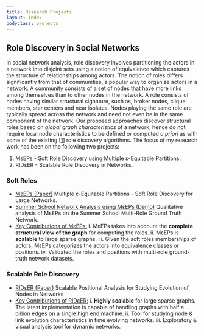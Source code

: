 ```yaml
---
title: Research Projects
layout: index
bodyclass: projects
---
```


Role Discovery in Social Networks
---------------------------------
In social network analysis, role discovery involves partitioning the actors in a network into disjoint sets using a notion of equivalence which captures the structure of relationships among actors. The notion of roles differs significantly from that of communities, a popular way to organize actors in a network. A community consists of a set of nodes that have more links among themselves than to other nodes in the network. A role consists of nodes having similar structural signature, such as, broker nodes, clique members, star centers and near isolates. Nodes playing the same role are typically spread across the network and need not even be in the same component of the network. Our proposed approaches discover structural roles based on <i>global graph characteristics</i> of a network, hence do not require local node characteristics to be defined or computed <i>a priori</i> as with some of the existing \[[1]\] role discovery algorithms.
 The focus of my research work has been on the following two projects:

1. M&epsilon;EPs - Soft Role Discovery using Multiple &epsilon;-Equitable Partitions.
2. RID&epsilon;ER - Scalable Role Discovery in Networks.


### Soft Roles

* [M&epsilon;EPs (Paper)](https://www.dropbox.com/s/mw590lpgre5bxiq/meeps.pdf?dl=0) <span>Multiple &epsilon;-Equitable Partitions - Soft Role Discovery for Large Networks.</span>
* [Summer School Network Analysis using M&epsilon;EPs (Demo)](http://randomsurfer.in/summer.html) <span>Qualitative analysis of M&epsilon;EPs on the Summer School Multi-Role Ground Truth Network.</span>
* [Key Contributions of M&epsilon;EPs:]() <span>i. M&epsilon;EPs takes into account the <b>complete structural view of the graph</b> for computing the roles.</span> <span>ii. M&epsilon;EPs is <b>scalable</b> to large sparse graphs.</span> <span>iii. Given the soft roles memberships of actors, M&epsilon;EPs categorizes the actors into equivalence classes or positions.</span> <span>iv. Validated the roles and positions with multi-role ground-truth network datasets.</span>

### Scalable Role Discovery
* [RID&epsilon;ER (Paper)](http://arxiv.org/abs/1402.3797) <span>Scalable Positional Analysis for Studying Evolution of Nodes in Networks</span>
* [Key Contributions of RID&epsilon;ER:]() <span>i. <b>Highly scalable</b> for large sparse graphs. The latest implementation is capable of handling graphs with half a billion edges on a single high end machine.</span> <span>ii. Tool for studying node & link evolution characteristics in time evolving networks.</span> <span>iii. Exploratory & visual analysis tool for dynamic networks. </span>

[1]: http://www.cs.cmu.edu/~dkoutra/papers/12-kdd-recursiverole.pdf "Henderson <i>et al.</i>, RolX: Structural Role Extraction & Mining in Large Graphs. SIGKDD 2012."
